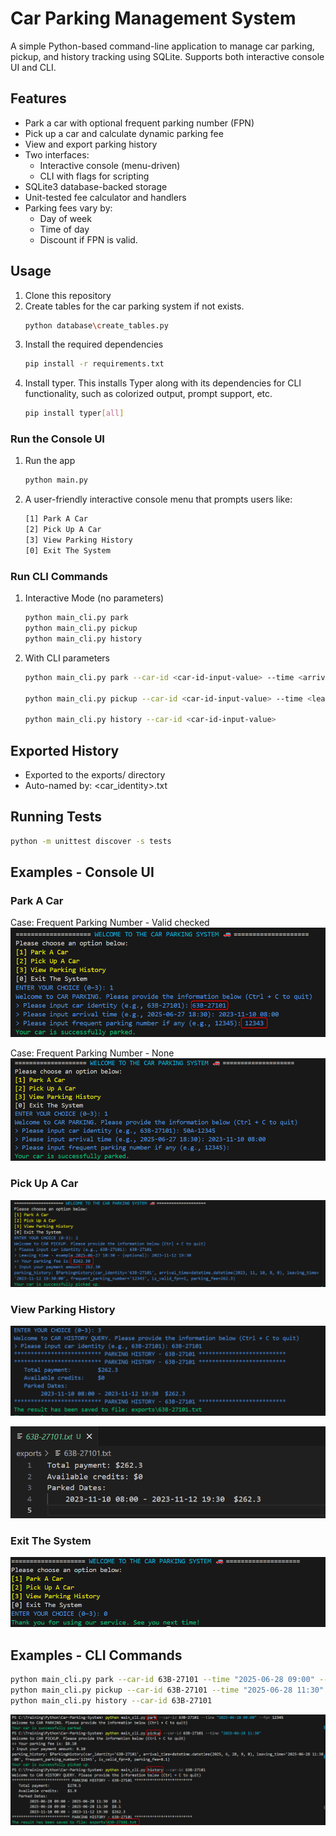 # Car Parking Management System

A simple Python-based command-line application to manage car parking, pickup, and history tracking using SQLite. Supports both interactive console UI and CLI.

## Features
- Park a car with optional frequent parking number (FPN)
- Pick up a car and calculate dynamic parking fee
- View and export parking history
- Two interfaces:
  - Interactive console (menu-driven)
  - CLI with flags for scripting
- SQLite3 database-backed storage
- Unit-tested fee calculator and handlers
- Parking fees vary by: 
   - Day of week
   - Time of day
   - Discount if FPN is valid.

## Usage
1. Clone this repository
2. Create tables for the car parking system if not exists.
   ```bash
   python database\create_tables.py
   ```
2. Install the required dependencies
   ```bash
   pip install -r requirements.txt
   ```
3. Install typer. This installs Typer along with its dependencies for CLI functionality, such as colorized output, prompt support, etc.
   ```bash
   pip install typer[all]
   ```
### Run the Console UI
1. Run the app
   ```bash
   python main.py
   ```
2. A user-friendly interactive console menu that prompts users like:
   ```bash
   [1] Park A Car
   [2] Pick Up A Car
   [3] View Parking History
   [0] Exit The System
   ```
### Run CLI Commands
1. Interactive Mode (no parameters)
   ```bash
   python main_cli.py park
   python main_cli.py pickup
   python main_cli.py history
   ```
2. With CLI parameters
   ```bash
   python main_cli.py park --car-id <car-id-input-value> --time <arrival-time-input-value> --fpn <fpn-input-value>

   python main_cli.py pickup --car-id <car-id-input-value> --time <leaving-time-input-value>

   python main_cli.py history --car-id <car-id-input-value>
   ```
## Exported History
- Exported to the exports/ directory
- Auto-named by: <car_identity>.txt

## Running Tests
   ```bash
   python -m unittest discover -s tests
   ```

## Examples - Console UI
### Park A Car
Case: Frequent Parking Number - Valid checked
![Pack A Car](./images/park-car.png)

Case: Frequent Parking Number - None
![Park A Car FPN None](./images/park-car-fpn-none.png)

### Pick Up A Car
![Pick Up A Car](./images/pick-up-car.png)

### View Parking History
![View History](./images/view-history.png)

![History File](./images/car_history_file.png)

### Exit The System
![Exit The System](./images/exit-system.png)

## Examples - CLI Commands
```bash
python main_cli.py park --car-id 63B-27101 --time "2025-06-28 09:00" --fpn 12345
python main_cli.py pickup --car-id 63B-27101 --time "2025-06-28 11:30"
python main_cli.py history --car-id 63B-27101
```
![Car Park CLI Command](./images/car-park-cli-command.png)